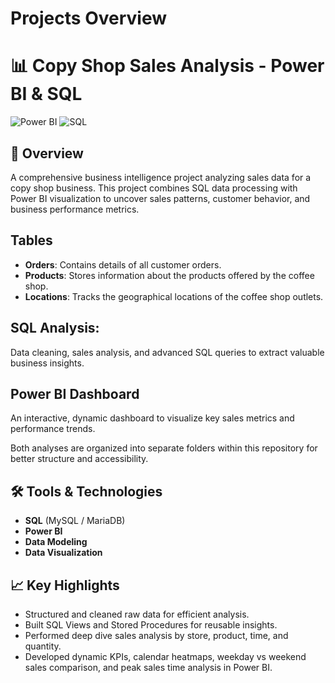 # Projects Overview

# 📊 Copy Shop Sales Analysis - Power BI & SQL

![Power BI](https://img.shields.io/badge/Power_BI-F2C811?style=for-the-badge&logo=powerbi&logoColor=black)
![SQL](https://img.shields.io/badge/MySQL-CC2927?style=for-the-badge&logo=MySQL&logoColor=white)


## 📌 Overview
A comprehensive business intelligence project analyzing sales data for a copy shop business. This project combines SQL data processing with Power BI visualization to uncover sales patterns, customer behavior, and business performance metrics.

## Tables
- **Orders**: Contains details of all customer orders.
- **Products**: Stores information about the products offered by the coffee shop.
- **Locations**: Tracks the geographical locations of the coffee shop outlets.

## SQL Analysis:  
  Data cleaning, sales analysis, and advanced SQL queries to extract valuable business insights.

## Power BI Dashboard
  An interactive, dynamic dashboard to visualize key sales metrics and performance trends.

Both analyses are organized into separate folders within this repository for better structure and accessibility.

## 🛠 Tools & Technologies

- **SQL** (MySQL / MariaDB)
- **Power BI**
- **Data Modeling**
- **Data Visualization**

## 📈 Key Highlights

- Structured and cleaned raw data for efficient analysis.
- Built SQL Views and Stored Procedures for reusable insights.
- Performed deep dive sales analysis by store, product, time, and quantity.
- Developed dynamic KPIs, calendar heatmaps, weekday vs weekend sales comparison, and peak sales time analysis in Power BI.


